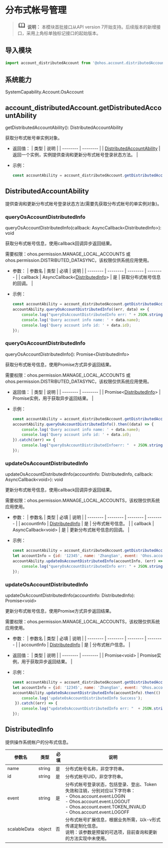 # 分布式帐号管理

> ![icon-note.gif](public_sys-resources/icon-note.gif) **说明：**
> 本模块首批接口从API version 7开始支持。后续版本的新增接口，采用上角标单独标记接口的起始版本。


## 导入模块

```js
import account_distributedAccount from '@ohos.account.distributedAccount';
```


## 系统能力

SystemCapability.Account.OsAccount


## account_distributedAccount.getDistributedAccountAbility

getDistributedAccountAbility(): DistributedAccountAbility

获取分布式帐号单实例对象。

- 返回值：
  | 类型 | 说明 |
  | -------- | -------- |
  | [DistributedAccountAbility](#distributedaccountability) | 返回一个实例，实例提供查询和更新分布式帐号登录状态方法。 |

- 示例：
  ```js
  const accountAbility = account_distributedAccount.getDistributedAccountAbility();
  ```

## DistributedAccountAbility

提供查询和更新分布式帐号登录状态方法(需要先获取分布式帐号的单实例对象)。

### queryOsAccountDistributedInfo

queryOsAccountDistributedInfo(callback: AsyncCallback&lt;DistributedInfo&gt;): void

获取分布式帐号信息，使用callback回调异步返回结果。

需要权限：ohos.permission.MANAGE_LOCAL_ACCOUNTS 或 ohos.permission.DISTRIBUTED_DATASYNC，该权限仅供系统应用使用。

- 参数：
  | 参数名 | 类型 | 必填 | 说明 |
  | -------- | -------- | -------- | -------- |
  | callback | AsyncCallback&lt;[DistributedInfo](#distributedinfo)&gt; | 是 | 获取分布式帐号信息的回调。 |

- 示例：
  ```js
  const accountAbility = account_distributedAccount.getDistributedAccountAbility();
  accountAbility.queryOsAccountDistributedInfo((err, data) => { 
      console.log("queryOsAccountDistributedInfo err: " + JSON.stringify(err));
      console.log('Query account info name: ' + data.name);
      console.log('Query account info id: ' + data.id);
  });
  ```

### queryOsAccountDistributedInfo

queryOsAccountDistributedInfo(): Promise&lt;DistributedInfo&gt;

获取分布式帐号信息，使用Promise方式异步返回结果。

需要权限：ohos.permission.MANAGE_LOCAL_ACCOUNTS 或 ohos.permission.DISTRIBUTED_DATASYNC，该权限仅供系统应用使用。

- 返回值：
  | 类型 | 说明 |
  | -------- | -------- |
  | Promise&lt;[DistributedInfo](#distributedinfo)&gt; | Promise实例，用于获取异步返回结果。 |

- 示例：
  ```js
  const accountAbility = account_distributedAccount.getDistributedAccountAbility();
  accountAbility.queryOsAccountDistributedInfo().then((data) => { 
      console.log('Query account info name: ' + data.name);
      console.log('Query account info id: ' + data.id);
  }).catch((err) => {
      console.log("queryOsAccountDistributedInfoerr: "  + JSON.stringify(err));
  });
  ```

### updateOsAccountDistributedInfo

updateOsAccountDistributedInfo(accountInfo: DistributedInfo, callback: AsyncCallback&lt;void&gt;): void

更新分布式帐号信息，使用callback回调异步返回结果。

需要权限：ohos.permission.MANAGE_LOCAL_ACCOUNTS，该权限仅供系统应用使用。

- 参数：
  | 参数名 | 类型 | 必填 | 说明 |
  | -------- | -------- | -------- | -------- |
  | accountInfo | [DistributedInfo](#distributedinfo) | 是 | 分布式帐号信息。 |
  | callback | AsyncCallback&lt;void&gt; | 是 | 更新分布式帐号信息的回调。 |

- 示例：
  ```js
  const accountAbility = account_distributedAccount.getDistributedAccountAbility();
  let accountInfo = {id: '12345', name: 'ZhangSan', event: 'Ohos.account.event.LOGIN'};
  accountAbility.updateOsAccountDistributedInfo(accountInfo, (err) => { 
      console.log("queryOsAccountDistributedInfo err: " + JSON.stringify(err));
  });
  ```

### updateOsAccountDistributedInfo

updateOsAccountDistributedInfo(accountInfo: DistributedInfo): Promise&lt;void&gt;

更新分布式帐号信息，使用Promise方式异步返回结果。

需要权限：ohos.permission.MANAGE_LOCAL_ACCOUNTS，该权限仅供系统应用使用。

- 参数：
  | 参数名 | 类型 | 必填 | 说明 |
  | -------- | -------- | -------- | -------- |
  | accountInfo | [DistributedInfo](#distributedinfo) | 是 | 分布式帐户信息。 |

- 返回值：
  | 类型 | 说明 |
  | -------- | -------- |
  | Promise&lt;void&gt; | Promise实例，用于获取异步返回结果。 |

- 示例：
  ```js
  const accountAbility = account_distributedAccount.getDistributedAccountAbility();
  let accountInfo = {id: '12345', name: 'ZhangSan', event: 'Ohos.account.event.LOGIN'};
  accountAbility.updateOsAccountDistributedInfo(accountInfo).then(() => {
      console.log('updateOsAccountDistributedInfo Success');
   }).catch((err) => {
      console.log("updateOsAccountDistributedInfo err: "  + JSON.stringify(err));
  });
  ```


## DistributedInfo

提供操作系统帐户的分布式信息。


| 参数名 | 类型 | 必填 | 说明 |
| -------- | -------- | -------- | -------- |
| name | string | 是 | 分布式帐号名称，非空字符串。 |
| id | string | 是 | 分布式帐号UID，非空字符串。 |
| event | string | 是 | 分布式帐号登录状态，包括登录、登出、Token失效和注销，分别对应以下字符串：<br/>-&nbsp;Ohos.account.event.LOGIN<br/>-&nbsp;Ohos.account.event.LOGOUT<br/>-&nbsp;Ohos.account.event.TOKEN_INVALID<br/>-&nbsp;Ohos.account.event.LOGOFF |
| scalableData | object | 否 | 分布式帐号扩展信息，根据业务所需，以k-v形式传递定制化信息。<br/>说明：该参数是预留的可选项，目前查询和更新的方法实现中未使用。 |
